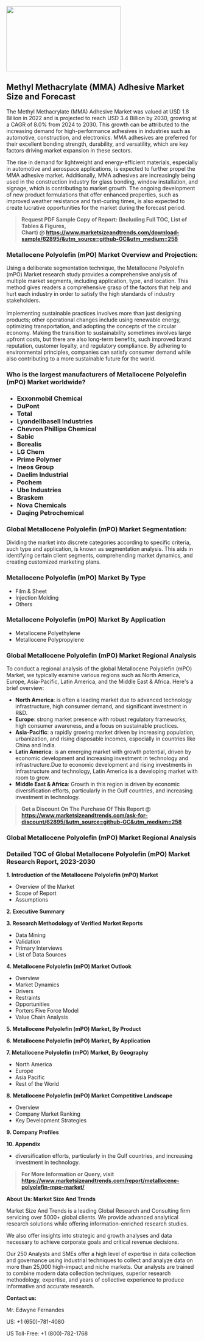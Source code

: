 <p><img class="alignnone size-medium wp-image-20088" src="https://ffe5etoiles.com/wp-content/uploads/2024/12/MST1-300x171.png" alt="" width="300" height="171" /></p><h2>Methyl Methacrylate (MMA) Adhesive Market Size and Forecast</h2><p>The Methyl Methacrylate (MMA) Adhesive Market was valued at USD 1.8 Billion in 2022 and is projected to reach USD 3.4 Billion by 2030, growing at a CAGR of 8.0% from 2024 to 2030. This growth can be attributed to the increasing demand for high-performance adhesives in industries such as automotive, construction, and electronics. MMA adhesives are preferred for their excellent bonding strength, durability, and versatility, which are key factors driving market expansion in these sectors.</p><p>The rise in demand for lightweight and energy-efficient materials, especially in automotive and aerospace applications, is expected to further propel the MMA adhesive market. Additionally, MMA adhesives are increasingly being used in the construction industry for glass bonding, window installation, and signage, which is contributing to market growth. The ongoing development of new product formulations that offer enhanced properties, such as improved weather resistance and fast-curing times, is also expected to create lucrative opportunities for the market during the forecast period.</p></p><blockquote id="" class=""><strong>Request PDF Sample Copy of Report: (Including Full TOC, List of Tables &amp; Figures, Chart)&nbsp;@&nbsp;<strong><a href="https://www.marketsizeandtrends.com/download-sample/62895/&utm_source=github-GC&utm_medium=258" target="_blank">https://www.marketsizeandtrends.com/download-sample/62895/&utm_source=github-GC&utm_medium=258</a></strong></strong></blockquote><h3 id="" class="">Metallocene Polyolefin (mPO) Market&nbsp;Overview and Projection:</h3><p id="" class="">Using a deliberate segmentation technique, the Metallocene Polyolefin (mPO) Market research study provides a comprehensive analysis of multiple market segments, including application, type, and location. This method gives readers a comprehensive grasp of the factors that help and hurt each industry in order to satisfy the high standards of industry stakeholders. <br /> <br />Implementing sustainable practices involves more than just designing products; other operational changes include using renewable energy, optimizing transportation, and adopting the concepts of the circular economy. Making the transition to sustainability sometimes involves large upfront costs, but there are also long-term benefits, such improved brand reputation, customer loyalty, and regulatory compliance. By adhering to environmental principles, companies can satisfy consumer demand while also contributing to a more sustainable future for the world.</p><h3 id="" class="">Who is the largest manufacturers of&nbsp;Metallocene Polyolefin (mPO) Market worldwide?</h3><h3 class=""><p><ul><li>Exxonmobil Chemical </li><li> DuPont </li><li> Total </li><li> Lyondellbasell Industries </li><li> Chevron Phillips Chemical </li><li> Sabic </li><li> Borealis </li><li> LG Chem </li><li> Prime Polymer </li><li> Ineos Group </li><li> Daelim Industrial </li><li> Pochem </li><li> Ube Industries </li><li> Braskem </li><li> Nova Chemicals </li><li> Daqing Petrochemical</li></ul></p></h3><h3 id="" class="">Global&nbsp;Metallocene Polyolefin (mPO) Market Segmentation:</h3><p id="" class="">Dividing the market into discrete categories according to specific criteria, such type and application, is known as segmentation analysis. This aids in identifying certain client segments, comprehending market dynamics, and creating customized marketing plans.</p><h3 id="" class="">Metallocene Polyolefin (mPO) Market&nbsp;By Type</h3><p><p><ul><li>Film & Sheet </li><li> Injection Molding </li><li> Others</p></li></ul></p></p><h3 id="" class="">Metallocene Polyolefin (mPO) Market&nbsp;By Application</h3><p class=""><p><ul><li>Metallocene Polyethylene </li><li> Metallocene Polypropylene</li></ul></p></p><h3 id="" class="">Global Metallocene Polyolefin (mPO) Market Regional Analysis</h3><p id="" class="">To conduct a regional analysis of the global Metallocene Polyolefin (mPO) Market, we typically examine various regions such as North America, Europe, Asia-Pacific, Latin America, and the Middle East &amp; Africa. Here's a brief overview:</p><ul><li><strong>North America</strong>: is often a leading market due to advanced technology infrastructure, high consumer demand, and significant investment in R&amp;D.</li><li><strong>Europe</strong>: strong market presence with robust regulatory frameworks, high consumer awareness, and a focus on sustainable practices.</li><li><strong>Asia-Pacific</strong>: a rapidly growing market driven by increasing population, urbanization, and rising disposable incomes, especially in countries like China and India.</li><li><strong>Latin America</strong>: is an emerging market with growth potential, driven by economic development and increasing investment in technology and infrastructure.Due to economic development and rising investments in infrastructure and technology, Latin America is a developing market with room to grow.</li><li><strong>Middle East &amp; Africa</strong>: Growth in this region is driven by economic diversification efforts, particularly in the Gulf countries, and increasing investment in technology.</li></ul><blockquote id="" class=""><strong>Get a Discount On The Purchase Of This Report @ <strong><a href="https://www.marketsizeandtrends.com/ask-for-discount/62895/&utm_source=github-GC&utm_medium=258" target="_blank">https://www.marketsizeandtrends.com/ask-for-discount/62895/&utm_source=github-GC&utm_medium=258</a></strong></strong></blockquote><h3 id="" class="">Global Metallocene Polyolefin (mPO) Market Regional Analysis</h3><h3 id="" class="">Detailed TOC of Global Metallocene Polyolefin (mPO) Market Research Report, 2023-2030</h3><p id="" class=""><strong>1. Introduction of the Metallocene Polyolefin (mPO) Market</strong></p><ul><li>Overview of the Market</li><li>Scope of Report</li><li>Assumptions</li></ul><p id="" class=""><strong>2. Executive Summary</strong></p><p id="" class=""><strong>3. Research Methodology of Verified Market Reports</strong></p><ul><li>Data Mining</li><li>Validation</li><li>Primary Interviews</li><li>List of Data Sources</li></ul><p id="" class=""><strong>4. Metallocene Polyolefin (mPO) Market Outlook</strong></p><ul><li>Overview</li><li>Market Dynamics</li><li>Drivers</li><li>Restraints</li><li>Opportunities</li><li>Porters Five Force Model</li><li>Value Chain Analysis</li></ul><p id="" class=""><strong>5. Metallocene Polyolefin (mPO) Market, By Product</strong></p><p id="" class=""><strong>6. Metallocene Polyolefin (mPO) Market, By Application</strong></p><p id="" class=""><strong>7. Metallocene Polyolefin (mPO) Market, By Geography</strong></p><ul><li>North America</li><li>Europe</li><li>Asia Pacific</li><li>Rest of the World</li></ul><p id="" class=""><strong>8. Metallocene Polyolefin (mPO) Market Competitive Landscape</strong></p><ul><li>Overview</li><li>Company Market Ranking</li><li>Key Development Strategies</li></ul><p id="" class=""><strong>9. Company Profiles</strong></p><p id="" class=""><strong>10. Appendix</strong></p><ul><li>diversification efforts, particularly in the Gulf countries, and increasing investment in technology.</li></ul><blockquote id="" class=""><strong>For More Information or Query, visit <strong><strong><a href="https://www.marketsizeandtrends.com/report/metallocene-polyolefin-mpo-market/" target="_blank">https://www.marketsizeandtrends.com/report/metallocene-polyolefin-mpo-market/</a></strong></strong></strong></blockquote><p id="" class=""><strong>About Us: Market Size And Trends</strong></p><p id="" class="">Market Size And Trends is a leading Global Research and Consulting firm servicing over 5000+ global clients. We provide advanced analytical research solutions while offering information-enriched research studies.</p><p id="" class="">We also offer insights into strategic and growth analyses and data necessary to achieve corporate goals and critical revenue decisions.</p><p id="" class="">Our 250 Analysts and SMEs offer a high level of expertise in data collection and governance using industrial techniques to collect and analyze data on more than 25,000 high-impact and niche markets. Our analysts are trained to combine modern data collection techniques, superior research methodology, expertise, and years of collective experience to produce informative and accurate research.</p><p id="" class=""><strong>Contact us:</strong></p><p id="" class="">Mr. Edwyne Fernandes</p><p id="" class="">US: +1 (650)-781-4080</p><p id="" class="">US Toll-Free: +1 (800)-782-1768</p>

